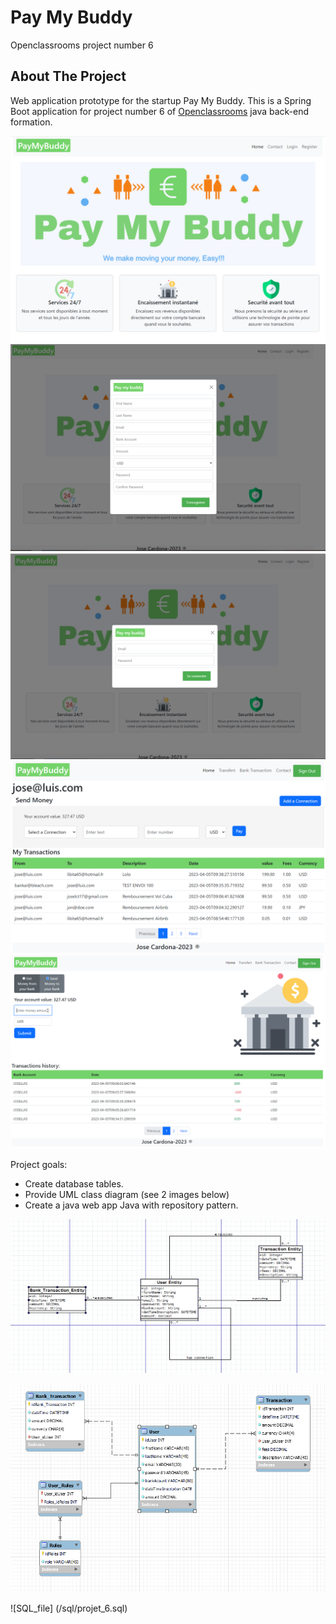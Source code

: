 # Pay My Buddy
Openclassrooms project number 6

<!-- ABOUT THE PROJECT -->
## About The Project

Web application prototype for the startup Pay My Buddy. This is a Spring Boot application for project number 6 of [Openclassrooms](https://openclassrooms.com/) java back-end formation.

![homepage](/images/homepage.png)
![register](/images/RegisterPage.png)
![login](/images/LoginPage.png)
![transaction](/images/userTransaction.png)
![bankTransaction](/images/BankTransaction.png)


Project goals:
* Create database tables.
* Provide UML class diagram (see 2 images below)
* Create a java web app Java with repository pattern.

![UML-class-diagram](/images/ulmMaquette.png)

![database](/images/modelePhysique.png)

![SQL_file] (/sql/projet_6.sql)

